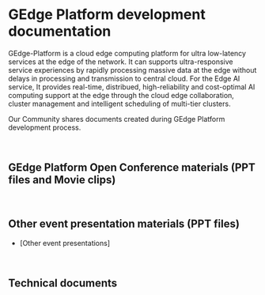 # GEdge Platform development documentation
GEdge-Platform is a cloud edge computing platform for ultra low-latency services at the edge of the network.
It can supports ultra-responsive service experiences by rapidly processing massive data at the edge without delays in processing and transmission to central cloud. For the Edge AI service,
It provides real-time, distribued, high-reliability and cost-optimal AI computing support at the edge through the cloud edge collaboration, cluster management and intelligent scheduling of multi-tier clusters.

Our Community shares documents created during GEdge Platform development process.

<BR>

## GEdge Platform Open Conference materials (PPT files and Movie clips)

<BR>

## Other event presentation materials (PPT files)

- [Other event presentations]


<BR>

## Technical documents 
